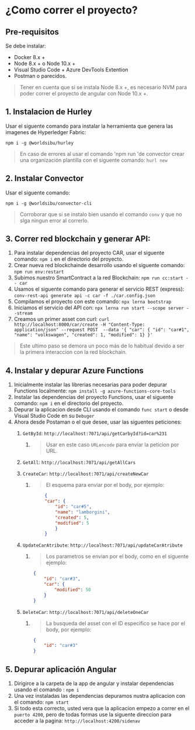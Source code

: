 # ¿Como correr el proyecto?
## Pre-requisitos
Se debe instalar:
* Docker 8.x +
* Node 8.x + o Node 10.x +
* Visual Studio Code + Azure DevTools Extention
* Postman o parecidos.
>Tener en cuenta que si se instala Node 8.x +, es necesario NVM para poder correr el proyecto de angular con Node 10.x +.

## 1. Instalacion de Hurley
Usar el siguente comando para instalar la herramienta que genera las imagenes de Hyperledger Fabric:

```npm i -g @worldsibu/hurley```

>En caso de errores al usar el comando  'npm run 'de convector crear una organización  plantilla con el siguente comando: ```hurl new```

## 2. Instalar Convector
Usar el siguente comando:

```npm i -g @worldsibu/convector-cli```

>Corroborar que si se instalo bien usando el comando ```conv``` y que no slga ningun error al correrlo.

## 3. Correr red blockchain y generar API:

 1. Para instalar dependencias del proyecto CAR, usar el siguente comando: ```npm i``` en el directorio del proyecto.
 2. Crear nueva red blockchainde desarrollo usando el siguente comando: ```npm run env:restart```
 3. Subimos nuestro SmartContract a la red Blockchain: ```npm run cc:start -- car```
 4. Usamos el siguente comando para generar el servicio REST (express): ```conv-rest-api generate api -c car -f ./car.config.json```
 5. Compilamos el proyecto con este comando: ```npx lerna bootstrap```
 6. Iniciamos el servicio del API con: ```npx lerna run start --scope server --stream```
 7. Creamos un primer asset con curl: ```curl http://localhost:8000/car/create -H "Content-Type: application/json" --request POST  --data '{ "car": { "id": "car#1", "name": "volkswagen", "created": 1, "modified": 1} }'```

 > Este ultimo paso se demora un poco más de lo habitual devido a ser la primera interaccion con la red blockchain.
## 4. Instalar y depurar Azure Functions

 1. Inicialmente instalar las librerias necesarias para poder depurar Functions localmente: ```npm install -g azure-functions-core-tools```
 2. Instalar las dependencias del proyecto Functions, usar el siguente comando: ```npm i``` en el directorio del proyecto.
 3. Depurar la aplicacion desde CLI usando el comando ```func start``` o desde Visual Studio Code en su `Debuger` 
 4. Ahora desde Postaman o el que desee, usar las siguentes peticiones:
    1. `GetById`: ```http://localhost:7071/api/getCarbyId?id=car%231```
       1. > Usar en este caso `URLencode` para enviar la peticion por URL.
    2. `GetAll`: ```http://localhost:7071/api/getAllCars```
    3. `CreateCar`: ```http://localhost:7071/api/createNewCar```
       1. >El esquema para enviar por el body, por ejemplo:

           ```json
                {
                "car": {
                    "id": "car#5",
                    "name": "lamborgini",
                    "created": 5,
                    "modified": 5
                    }
                }
            ```

    4. `UpdateCarAtribute`: ```http://localhost:7071/api/updateCarAtribute```
       1. >Los parametros se envian por el body, como en el siguente ejemplo:

        ```json
            {
                "id": "car#3",
                "car": {
                    "modified": 50
                }
            }
        ```

    5. `DeleteCar`: ```http://localhost:7071/api/deleteOneCar```
       1. >La busqueda del asset con el ID especifico se hace por el body, por ejemplo:

        ```json
            {
                "id": "car#3"
            }
        ```

## 5. Depurar aplicación Angular

 1. Dirigirce a la carpeta de la app de angular y instalar dependencias usando el comando : ```npm i```
 2. Una vez instaladas las dependencias depuramos nustra aplicacion con el comando: ```npm start```
 3. Si todo esta correcto, usted vera que la aplicacion empezo a correr en el `puerto 4200`, pero de todas formas use la siguente direccion para acceder a la pagina: ```http://localhost:4200/sidenav```
